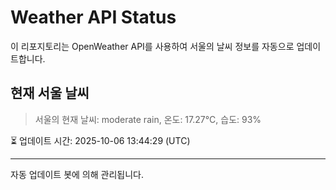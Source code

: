 
# Weather API Status

이 리포지토리는 OpenWeather API를 사용하여 서울의 날씨 정보를 자동으로 업데이트합니다.

## 현재 서울 날씨
> 서울의 현재 날씨: moderate rain, 온도: 17.27°C, 습도: 93%

⏳ 업데이트 시간: 2025-10-06 13:44:29 (UTC)

---
자동 업데이트 봇에 의해 관리됩니다.
